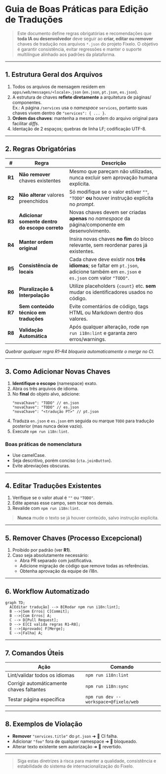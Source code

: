 # Guia de Boas Práticas para Edição de Traduções

> Este documento define regras obrigatórias e recomendações que **toda IA ou desenvolvedor** deve seguir ao **criar, editar ou remover** chaves de tradução nos arquivos `*.json` do projeto Fixelo. O objetivo é garantir consistência, evitar regressões e manter o suporte multilíngue alinhado aos padrões da plataforma.

---

## 1. Estrutura Geral dos Arquivos

1. Todos os arquivos de mensagem residem em `apps/web/messages/<locale>.json` (`en.json`, `pt.json`, `es.json`).  
2. A estrutura de chaves **reflete diretamente** a arquitetura de páginas/ componentes.  
   Ex.: A página `/services` usa o _namespace_ `services`, portanto suas chaves vivem dentro de `"services": { ... }`.  
3. **Ordem das chaves**: mantenha a mesma ordem do arquivo original para facilitar _diffs_.
4. Identação de 2 espaços; quebras de linha LF; codificação UTF-8.

---

## 2. Regras Obrigatórias

| # | Regra | Descrição |
|---|-------|-----------|
| **R1** | **Não remover** chaves existentes | Mesmo que pareçam não utilizadas, nunca excluir sem aprovação humana explícita. |
| **R2** | **Não alterar** valores preenchidos | Só modifique se o valor estiver `""`, `"TODO"` **ou** houver instrução explícita no _prompt_. |
| **R3** | **Adicionar somente dentro do escopo correto** | Novas chaves devem ser criadas **apenas** no _namespace_ da página/componente em desenvolvimento. |
| **R4** | **Manter ordem original** | Insira novas chaves **no fim** do bloco relevante, sem reordenar pares já existentes. |
| **R5** | **Consistência de locais** | Cada chave deve existir nos **três idiomas**; se faltar em `pt.json`, adicione também em `en.json` e `es.json` com valor `"TODO"`. |
| **R6** | **Pluralização & Interpolação** | Utilize placeholders `{count}` etc. **sem** mudar os identificadores usados no código. |
| **R7** | **Sem conteúdo técnico em traduções** | Evite comentários de código, tags HTML ou Markdown dentro dos valores. |
| **R8** | **Validação Automática** | Após qualquer alteração, rode `npm run i18n:lint` e garanta zero erros/warnings. |

_Quebrar qualquer regra R1–R4 bloqueia automaticamente o _merge_ no CI._

---

## 3. Como Adicionar Novas Chaves

1. **Identifique o escopo** (namespace) exato.  
2. Abra os três arquivos de idioma.  
3. No **final** do objeto alvo, adicione:
   ```jsonc
   "novaChave": "TODO" // en.json
   "novaChave": "TODO" // es.json
   "novaChave": "<tradução PT>" // pt.json
   ```
4. Traduza `en.json` e `es.json` em seguida ou marque `TODO` para tradução posterior (mas nunca deixe vazio).
5. Execute `npm run i18n:lint`.

### Boas práticas de nomenclatura
* Use camelCase.  
* Seja descritivo, porém conciso (`cta.joinButton`).
* Evite abreviações obscuras.

---

## 4. Editar Traduções Existentes

1. Verifique se o valor atual é `""` ou `"TODO"`.  
2. Edite apenas esse campo, sem tocar nos demais.  
3. Revalide com `npm run i18n:lint`.

> **Nunca** mude o texto se já houver conteúdo, salvo instrução explícita.

---

## 5. Remover Chaves (Processo Excepcional)

1. Proibido por padrão (ver **R1**).  
2. Caso seja absolutamente necessário:
   * Abra PR separado com justificativa.  
   * Adicione migração de código que remove todas as referências.  
   * Obtenha aprovação da equipe de i18n.

---

## 6. Workflow Automatizado

```mermaid
graph TD;
  A[Editar tradução] --> B[Rodar npm run i18n:lint];
  B -->|Sem Erros| C[Commit];
  B -->|Com Erros| A;
  C --> D[Pull Request];
  D --> E[CI valida regras R1–R8];
  E -->|Aprovado| F[Merge];
  E -->|Falha| A;
```

---

## 7. Comandos Úteis

| Ação | Comando |
|------|---------|
| Lint/validar todos os idiomas | `npm run i18n:lint` |
| Corrigir automáticamente chaves faltantes | `npm run i18n:sync` |
| Testar página específica | `npm run dev --workspace=@fixelo/web` |

---

## 8. Exemplos de Violação

* **Remover** `"services.title"` do `pt.json` ➜ 🚫 CI falha.  
* Adicionar `"foo"` fora de qualquer namespace ➜ 🚫 bloqueado.  
* Alterar texto existente sem autorização ➜ 🚫 revertido.

---

> Siga estas diretrizes à risca para manter a qualidade, consistência e estabilidade do sistema de internacionalização do Fixelo. 